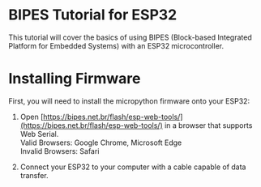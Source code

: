 # BIPES Tutorial for ESP32

This tutorial will cover the basics of using BIPES (Block-based Integrated Platform for Embedded Systems) with an ESP32 microcontroller.

# Installing Firmware

First, you will need to install the micropython firmware onto your ESP32:

1. Open [https://bipes.net.br/flash/esp-web-tools/](https://bipes.net.br/flash/esp-web-tools/) in a browser that supports Web Serial. <br>
   Valid Browsers: Google Chrome, Microsoft Edge <br>
   Invalid Browsers: Safari

2. Connect your ESP32 to your computer with a cable capable of data transfer. 
